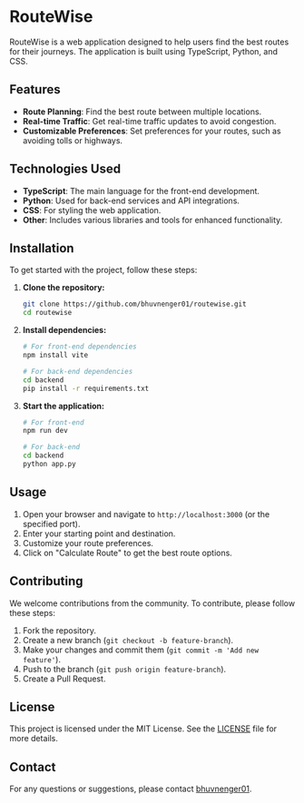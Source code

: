 # RouteWise

RouteWise is a web application designed to help users find the best routes for their journeys. The application is built using TypeScript, Python, and CSS.

## Features

- **Route Planning**: Find the best route between multiple locations.
- **Real-time Traffic**: Get real-time traffic updates to avoid congestion.
- **Customizable Preferences**: Set preferences for your routes, such as avoiding tolls or highways.

## Technologies Used

- **TypeScript**: The main language for the front-end development.
- **Python**: Used for back-end services and API integrations.
- **CSS**: For styling the web application.
- **Other**: Includes various libraries and tools for enhanced functionality.

## Installation

To get started with the project, follow these steps:

1. **Clone the repository:**
    ```sh
    git clone https://github.com/bhuvnenger01/routewise.git
    cd routewise
    ```

2. **Install dependencies:**
    ```sh
    # For front-end dependencies
    npm install vite

    # For back-end dependencies
    cd backend
    pip install -r requirements.txt
    ```

3. **Start the application:**
    ```sh
    # For front-end
    npm run dev

    # For back-end
    cd backend
    python app.py
    ```

## Usage

1. Open your browser and navigate to `http://localhost:3000` (or the specified port).
2. Enter your starting point and destination.
3. Customize your route preferences.
4. Click on "Calculate Route" to get the best route options.

## Contributing

We welcome contributions from the community. To contribute, please follow these steps:

1. Fork the repository.
2. Create a new branch (`git checkout -b feature-branch`).
3. Make your changes and commit them (`git commit -m 'Add new feature'`).
4. Push to the branch (`git push origin feature-branch`).
5. Create a Pull Request.

## License

This project is licensed under the MIT License. See the [LICENSE](LICENSE) file for more details.

## Contact

For any questions or suggestions, please contact [bhuvnenger01](https://github.com/bhuvnenger01).

